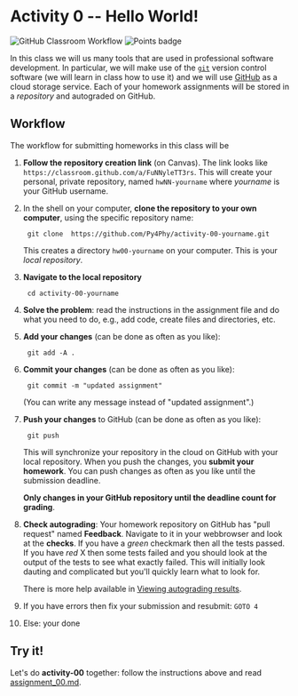 # Activity 0 -- Hello World!
![GitHub Classroom Workflow](../../workflows/GitHub%20Classroom%20Workflow/badge.svg?branch=main) ![Points badge](../../blob/badges/.github/badges/points.svg)



In this class we will us many tools that are used in professional
software development. In particular, we will make use of the
[`git`](https://git-scm.com/) version control software (we will learn
in class how to use it) and we will use [GitHub](https://github.com/)
as a cloud storage service. Each of your homework assignments will be
stored in a _repository_ and autograded on GitHub.

## Workflow

The workflow for submitting homeworks in this class will be

1. **Follow the repository creation link** (on Canvas). The link looks
   like `https://classroom.github.com/a/FuNNyleTT3rs`. This will
   create your personal, private repository, named `hwNN-yourname`
   where _yourname_ is your GitHub username.
2. In the shell on your computer, **clone the repository to your own
   computer**, using the specific repository name:

        git clone  https://github.com/Py4Phy/activity-00-yourname.git
	  
   This creates a directory `hw00-yourname` on your computer. This is
   your *local repository*.

3. **Navigate to the local repository**

        cd activity-00-yourname

4. **Solve the problem**: read the instructions in the assignment file
   and do what you need to do, e.g., add code, create files and
   directories, etc.
   
5. **Add your changes** (can be done as often as you like):

        git add -A .
	  
6. **Commit your changes** (can be done as often as you like):

        git commit -m "updated assignment"
	  
   (You can write any message instead of "updated assignment".)
   
7. **Push your changes** to GitHub (can be done as often as you like):

        git push

   This will synchronize your repository in the cloud on GitHub with
   your local repository. When you push the changes, you **submit your
   homework**. You can push changes as often as you like until the
   submission deadline. 
   
   **Only changes in your GitHub repository until the deadline count
   for grading**.
   
8. **Check autograding**: Your homework repository on GitHub has "pull
   request" named **Feedback**. Navigate to it in your webbrowser and
   look at the **checks**. If you have a _green_ checkmark then all
   the tests passed. If you have _red_ X then some tests failed and
   you should look at the output of the tests to see what exactly
   failed. This will initially look dauting and complicated but you'll
   quickly learn what to look for.
   
   There is more help available in [Viewing autograding
   results](https://docs.github.com/en/education/manage-coursework-with-github-classroom/learn-with-github-classroom/view-autograding-results).
   
9. If you have errors then fix your submission and resubmit: `GOTO 4`

10. Else: your done

   
## Try it!

Let's do **activity-00** together: follow the instructions above and read
[assignment_00.md](assignment_00.md).

